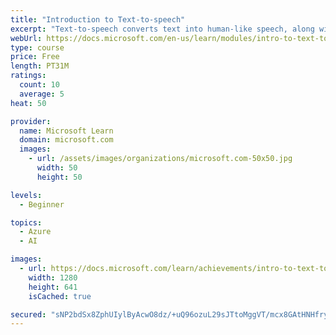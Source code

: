 ```yaml
---
title: "Introduction to Text-to-speech"
excerpt: "Text-to-speech converts text into human-like speech, along with the ability to create a unique, custom voice to use in your applications. We introduce the different types of voices, how to use them, and review situations when they are appropriate to use."
webUrl: https://docs.microsoft.com/en-us/learn/modules/intro-to-text-to-speech/
type: course
price: Free
length: PT31M
ratings:
  count: 10
  average: 5
heat: 50

provider:
  name: Microsoft Learn
  domain: microsoft.com
  images:
    - url: /assets/images/organizations/microsoft.com-50x50.jpg
      width: 50
      height: 50

levels:
  - Beginner

topics:
  - Azure
  - AI

images:
  - url: https://docs.microsoft.com/learn/achievements/intro-to-text-to-speech-social.png
    width: 1280
    height: 641
    isCached: true

secured: "sNP2bdSx8ZphUIylByAcwO8dz/+uQ96ozuL29sJTtoMggVT/mcx8GAtHNHfrytWJPQ0wUC1gI27NeaoUuBR7XZG3JRVhwGGaP6yskUYwKbZAhQOS8if2CJH+EHeJ8RBM3gxy5YWRropw+dlLhvMHMbZJu92UONyMs2LrMQ8z3TJM9S+Tzl5rUTTF/bNinUvZcjhrMZefmbxTpHL9Q7ZHA2ntAQEuj4fn9j76mnjK1mC1W7w57pVr9dWJI09iaC3ZUFvxE8DMj1jUsCfT1PoImrX/+pwFnCODxEVU/qad/tJ8DOZM/c7x7IDzhdAX4LLCJx73CdXccNneNgNkIFaArx/eTlIawVLHTTiXouPQK4DqWLq48jNuv3/FXbXhbPKdwLZ6hpfBx2unSXm4asU+kKffztvsvn8DukCcwuTCmik=;WSmWHVfz9RI9xa0sQhixrQ=="
---
```


